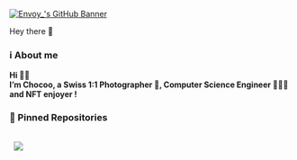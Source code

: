 [![Envoy_'s GitHub Banner](./assets/banner.png)]([https://jeromevdev.github.io/my-portfolio/](https://twitter.com/chocoo_web3))

Hey there 👋

### ℹ️ About me 
<b> <p> Hi 👋🏻  
  I’m Chocoo, a Swiss 1:1 Photographer 📸, Computer Science Engineer 👨🏻‍💻 and NFT enjoyer ! 
  </p> </b>

### 📌 Pinned Repositories
<a href="https://github.com/ChocooDEV/solana-todo-app">
  <img align="center" style="margin:1rem 0.5rem" src="https://github-readme-stats.vercel.app/api/pin/?username=ChocooDEV&repo=solana-todo-app&title_color=ffffff&text_color=c9cacc&icon_color=4AB197&bg_color=1A2B34" />
</a>
